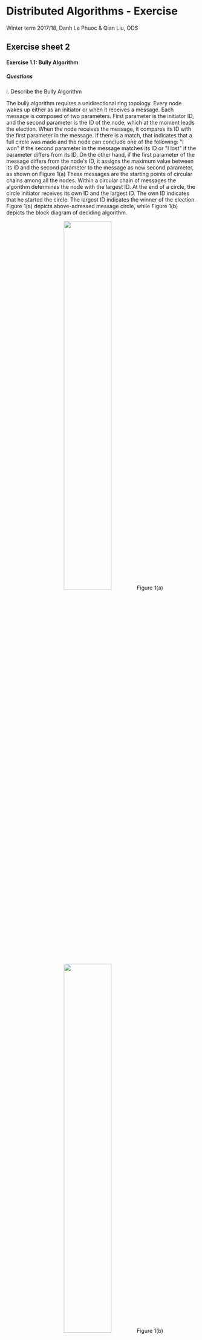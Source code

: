 # Distributed Algorithms - Exercise
Winter term 2017/18, Danh Le Phuoc & Qian Liu, ODS


## Exercise sheet 2


#### Exercise 1.1: Bully Algorithm

##### Questions

i. Describe the Bully Algorithm

The bully algorithm requires a unidirectional ring
topology. Every node wakes up either as an initiator or when it
receives a message.
Each message is composed of two parameters. First parameter is the
initiator ID, and the second parameter is the ID of the node, which
at the moment leads the election.
When the node receives the message, it compares its ID with the first
parameter in the message. If there is a match, that indicates that a full
circle was made and the node can conclude one of the following: "I won" if the
second parameter in the message matches its ID or "I lost" if the parameter
differs from its ID.
On the other hand, if the first parameter of the message differs from the node's ID,
it assigns the maximum value between its ID and the second parameter to the message as new
second parameter, as shown on Figure 1(a)
These messages are the starting points of circular chains
among all the nodes. Within a circular chain of messages the algorithm
determines the node with the largest ID. At the end of a circle, the
circle initiator receives its own ID and the largest ID. The own ID
indicates that he started the circle. The largest ID indicates the
winner of the election.
Figure 1(a) depicts above-adressed message circle, while Figure 1(b) depicts the
block diagram of deciding algorithm.

<p style="text-align:center;">
    <img src="Figures/fig1a.png" style="width:50%;">
    Figure 1(a)
</p>

<p style="text-align:center;">
    <img src="Figures/fig1b.png" style="width:50%">
    Figure 1(b)
</p>

ii. How many messages are passed for a leader election with the bully
algorithm

Each of the n nodes starts a circle of messages and one circle of
messages consists out of n messages. This is n^^2 messages in total.
One of common optimization techniques is that each node only becomes
active if its ID is larger than one of those participating in the elections.
This has a positive influence on an average case because it reduces the number of
message circles. However, this does not optimize the worst case complexity of an algorithm.
Consider Figure 2. If the nodes are aranged in accending order with regards to their ID,
even optimized algorithm wit have O(N^2) complexity measure.

<p style="text-align:center;">
    <img src="Figures/fig2.png" style="width:50%">
    Figure 2
</p>

iii. The Bully Algorithm is an example for a leader election. Give
examples of applications that need a unique leader.

Databases often implement replication in the master/slave fashion. In
case the master dies, we need a failover. This is where the election
algorithm comes into play. Election algorithms are used at system
initialization, due to current leader failure, or for reelecting
previous leader after recovery. Leaders are required in a set of
processes which are modeled in single-master, multiple-slave fashion,
where communication is broadcasted between master and slave.

The lecture slides say:
– Determining the monitor station of Token-Ring-LANs
– Generating a unique token
– Determining the root node of a spanning tree
– Determining the master in distributed files systems or centralized mutual
exclusion

#### Exercise 1.2: Election

##### Questions

i. There is a precondition for the algorithm of Chang and Roberts that
all node IDs have to be unique (no duplicate IDs). Assume, we drop
this precondition and allow multiple nodes to have the same ID.

1. Does the algorithm still work properly? Please provide a reasonable
   answer.

The paper from Chang and Roberts suggests that if a node receives a message with an ID,
identical to its own, it assumes that it is the winner of the election. Consider Figure 3(a), where node D assumes that it
won the election, even though he didn't participate. If we introduce a new rule that a node can't win if it didn't participate, we will solve this problem for Figure 3(a). On the other hand, a new problem arrises, shown on Figure 3(b). Having multiple nodes with same IDs can lead to a "draw problem". Namely, multiple nodes have the highest multiple winners have same ID, but the closest to the election initiator in topological sence is the actual winner.

2. In which cases does the algorithm still deliver a proper result?
   Explain at least two cases.

Figure 3(c) depicts the situation where having multiple nodes with same IDs assigned doesntt influence the final result of the
algorithm. In this case a node with higher ID will initiate elections and all lower IDs don't have the influence, regardless of the unique assignment.
Second, there can be a node with higher ID between the nodes with same IDs. In this situation, higher node would "break the draw". Assume that node C on Figure 3(c) initiated the elections. Node D would win, regardless of the multiple assignments.
Another case would be to disregard the "draw problem". We can introduce the aditional constraints. If a node didn't participate in the elections, and receives a message with it's ID, that doesn't make him a leader. However, it forwards the message maintaining the flow. If we have a draw, the first node to receive it's number wins. With this, we can achieve that a lower node can't beat the higher node, and when there are multiple highest nodes in the graph, the winner is determined by relative distance to the elections initiator.

<p style="text-align:center;">
    <img src="Figures/fig3a.png" style="width:50%">
    Figure 3(a)
</p>

<p style="text-align:center;">
    <img src="Figures/fig3b.png" style="width:50%">
    Figure 3(b)
</p>

<p style="text-align:center;">
    <img src="Figures/fig3c.png" style="width:50%">
    Figure 3(c)
</p>

ii. Derive the time complexity of the Hirschberg-Sinclair election
algorithm in the unite time complexity model. (You can assume that all
nodes initiate the algorithm at time t0 = 0)

We can estimate the best case and worst case, and based on worst case estimate complexity model.
In best case, nodes are aranged in descending order, as shown in Figure 4(a). This leads to each node, except first winning the right comparison, and losing the left comparison. The algorithm converges in one step, because only highest node wins both comparrisons.

On the other hand, the worst case complexity is the result of the folowing topology:
Nodes are aranged in such manner that two nodes with highest ID are as distant as possible in the topology. Recursively, next set of two nodes with highest ID are between thefirst two nodes at equal distance. this procedure results in a topology shown in Figure 4(b).
Result of this is the fact that in each iteration half of the remaining nodes remain in the election (node survives only if both neighbors don't survive). Inactive nodes only pass information to other active nodes.
With this in mind, we can estimate the time complexity. In our case, one time unit is a hop between two nodes.
In first iteration, nodes comapre through one hop. In second iteration, nodes compare in two hops. In third iteration, nodes compare in three hops. We can generalize the following : given each level k, the comparisons between nodes last k equal units of time.
With this in mind, we can estimate the time as follows:
Time  = 2 * (1 + 2 + 3 + 4 + ... + n) < 2*(2n) = O(n)

This estimation can be generalized:
If we have log(n) comparison levels, with each level k lasting k units of time, we conclude that the time to send messages is bounded by O(2*log(n)*log(b)) = O(n). In this case, we haven't taken into account the time to receive echos. Since it is a pure multiplicative factor, the resulting bound O(2*2*log(n)*log(n)) still converges to O(n)


#### Implementations

i. Implement the algorithm of Chang and Roberts that have been
introduced in the lecture. Afterwards evaluate the message complexity
of your implementation compared to the formulas provided in the
lecture given the following scenarios:

1. Worst-Case: Configure your topology that it reflects the worst-case
scenario.

Worst case scenario is a ring topology where nodes are aranged in increasing order, because each node would reinitiate elections, as can be seen from the simulation with topology topo_worst.txt

2. Best-Case: Configure your topology that it reflects the best-case
   scenario.

Best case scenario is the situation where ring is configured in the descending order. This implies that upon initiation, following nodes
will have IDs less than the initiator, who won't reinitiate. This is exampled in simulation with topo_best.txt.

3. Average-Case: Configure your topology that it randomly assigns node
IDs and examine the average message complexity calculated over several
runs.

The complexity depends on the tradeof between ascending and descending order of nodes in the ring. Different ddscenarios result in different initial node configurations, as can be seen from simulation with topo_avg.txt

ii. Implement the Hirschberg-Sinclair-Election Algorithm on
bidirectional rings.  Evaluate your implementation with a ring of 16
nodes and a ring of 17 nodes


#### Exercise 1.3: Mutual Exclusion

##### Questions

i. Lamport

The broadcast algorithm (Lamport, 1978) has been introduced in the
lecture. The algorithm requires FIFO channels. Assume, we drop this
precondition. Construct an example in which the algorithm does not
work properly anymore.

In the slides: message 6 includes the queue of process 1?

What is a lossless FIFO channel exactly? Does it either mean we have a
synchronized clock or does it mean we do not lose any message.

solution idea: lose a message vs. delay a message for a long time, so
that the synchronized clock is violated.

ii. Ricart and Agrawala

1. Is this algorithm deadlock-free? Give a reasonable answer.

It is deadlock-free because in case multiple nodes start with their
first message, the algorithms assumes a priority for the node with the
lowest id. So this is the tiebreaker otherwise we would have a
deadlock situation, in which each node would wait for a confirmation
and end in a deadlock.

2. Modify the broadcast algorithm of Ricart and Agrawala such that (at
maximum) 2 processes are able to enter the critical section instead of
just one.

The idea is as follows: When we change the required confirmations from
n to n-1, then two nodes at maximum are able to access the resource at
the same time.

iii. Maekawa

1. The process mesh-algorithm (Maekawa, 1985) is based on the
assumption that n processes are arranged in a quadratic mesh with an
edge length of n. Consider a situation where this assumption is not
given (n is not a square number). Is it still feasible to use the
algorithm?

The algorithm is still feasible in case it is not a quadratic
mesh. The assumption that all pairs of nodes have two processes in
common is still true. The disadvantage though in a non quadratic mesh
is that the granting set for each node becomes bigger and the
algorithm does not save that many messages.

<p style="text-align:center;">
    <img src="Figures/fig4a.png" style="width:50%">
    Figure 4a
</p>

Example: Consider a set of 16 nodes. For a quadratic mesh we would
have a granting set for each node of only 6 nodes. For a 8x2 mesh we
would have a granting set of 8 nodes.

<p style="text-align:center;">
    <img src="Figures/fig4b.png" style="width:50%">
    Figure 4b
</p>

Additional notes and assessment:

* important parts of the implementation have to be annotated with
  comments

* each exercise has to be completed handled in teams of 3-4 students

* the exercise sheet is successfully completed, if exercise 2 was
presented and the solution was explained satisfactorily

